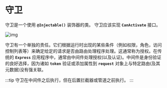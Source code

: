 # 守卫

守卫是一个使用 **`@Injectable()`** 装饰器的类。 守卫应该实现 **`CanActivate`** 接口。

![img](https://docs.nestjs.com/assets/Guards_1.png)

守卫有一个单独的责任。它们根据运行时出现的某些条件（例如权限，角色，访问控制列表等）来确定给定的请求是否由路由处理程序处理。这通常称为授权。在传统的 **`Express`** 应用程序中，通常由中间件处理授权(以及认证)。中间件是身份验证的良好选择，因为诸如 **`token`** 验证或添加属性到 **`request`** 对象上与特定路由(及其元数据)没有强关联。

:::tip
 守卫在中间件之后执行，但在后置拦截器或管道之前执行。
:::
